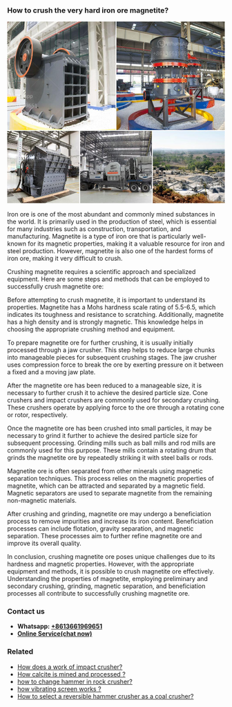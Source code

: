 <h3>How to crush the very hard iron ore magnetite?</h3><img src='1701745200.jpg' alt=''><p>Iron ore is one of the most abundant and commonly mined substances in the world. It is primarily used in the production of steel, which is essential for many industries such as construction, transportation, and manufacturing. Magnetite is a type of iron ore that is particularly well-known for its magnetic properties, making it a valuable resource for iron and steel production. However, magnetite is also one of the hardest forms of iron ore, making it very difficult to crush.</p><p>Crushing magnetite requires a scientific approach and specialized equipment. Here are some steps and methods that can be employed to successfully crush magnetite ore:</p><p>Before attempting to crush magnetite, it is important to understand its properties. Magnetite has a Mohs hardness scale rating of 5.5-6.5, which indicates its toughness and resistance to scratching. Additionally, magnetite has a high density and is strongly magnetic. This knowledge helps in choosing the appropriate crushing method and equipment.</p><p>To prepare magnetite ore for further crushing, it is usually initially processed through a jaw crusher. This step helps to reduce large chunks into manageable pieces for subsequent crushing stages. The jaw crusher uses compression force to break the ore by exerting pressure on it between a fixed and a moving jaw plate.</p><p>After the magnetite ore has been reduced to a manageable size, it is necessary to further crush it to achieve the desired particle size. Cone crushers and impact crushers are commonly used for secondary crushing. These crushers operate by applying force to the ore through a rotating cone or rotor, respectively.</p><p>Once the magnetite ore has been crushed into small particles, it may be necessary to grind it further to achieve the desired particle size for subsequent processing. Grinding mills such as ball mills and rod mills are commonly used for this purpose. These mills contain a rotating drum that grinds the magnetite ore by repeatedly striking it with steel balls or rods.</p><p>Magnetite ore is often separated from other minerals using magnetic separation techniques. This process relies on the magnetic properties of magnetite, which can be attracted and separated by a magnetic field. Magnetic separators are used to separate magnetite from the remaining non-magnetic materials.</p><p>After crushing and grinding, magnetite ore may undergo a beneficiation process to remove impurities and increase its iron content. Beneficiation processes can include flotation, gravity separation, and magnetic separation. These processes aim to further refine magnetite ore and improve its overall quality.</p><p>In conclusion, crushing magnetite ore poses unique challenges due to its hardness and magnetic properties. However, with the appropriate equipment and methods, it is possible to crush magnetite ore effectively. Understanding the properties of magnetite, employing preliminary and secondary crushing, grinding, magnetic separation, and beneficiation processes all contribute to successfully crushing magnetite ore.</p><h3>Contact us</h3><ul><li><strong>Whatsapp:&nbsp;<a href="https://wa.me/8613661969651">+8613661969651</a></strong></li><li><a href="https://swt.shibang-china.com/?git&amp;zhl&amp;How to crush the very hard iron ore magnetite"><strong>Online Service(chat now)</strong></a></li></ul><h3>Related</h3><ul><li><a href='How does a work of impact crusher.md'>How does a work of impact crusher?</a></li><li><a href='How calcite is mined and processed .md'>How calcite is mined and processed ?</a></li><li><a href='how to change hammer in rock crusher.md'>how to change hammer in rock crusher?</a></li><li><a href='how vibrating screen works .md'>how vibrating screen works ?</a></li><li><a href='How to select a reversible hammer crusher as a coal crusher.md'>How to select a reversible hammer crusher as a coal crusher?</a></li></ul>